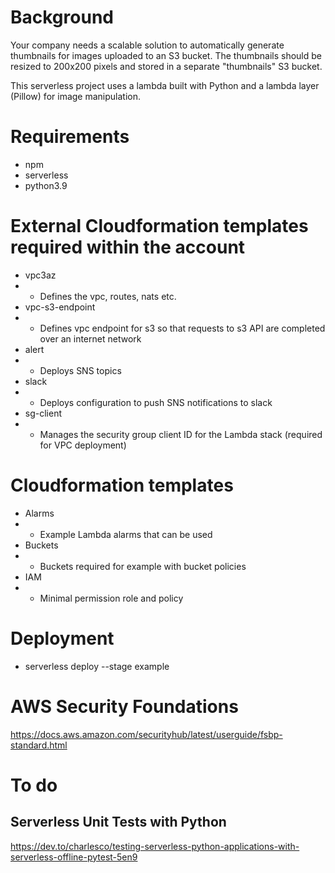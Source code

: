 # Background
Your company needs a scalable solution to automatically generate thumbnails for images uploaded to an S3 bucket. The thumbnails should be resized to 200x200 pixels and stored in a separate "thumbnails" S3 bucket.

This serverless project uses a lambda built with Python and a lambda layer (Pillow) for image manipulation.

# Requirements
- npm
- serverless
- python3.9

# External Cloudformation templates required within the account
- vpc3az
- - Defines the vpc, routes, nats etc.
- vpc-s3-endpoint
- - Defines vpc endpoint for s3 so that requests to s3 API are completed over an internet network
- alert
- - Deploys SNS topics
- slack
- - Deploys configuration to push SNS notifications to slack
- sg-client
- - Manages the security group client ID for the Lambda stack (required for VPC deployment)

# Cloudformation templates
- Alarms
- - Example Lambda alarms that can be used
- Buckets
- - Buckets required for example with bucket policies
- IAM
- - Minimal permission role and policy


# Deployment
- serverless deploy --stage example

# AWS Security Foundations

https://docs.aws.amazon.com/securityhub/latest/userguide/fsbp-standard.html

# To do
## Serverless Unit Tests with Python
https://dev.to/charlesco/testing-serverless-python-applications-with-serverless-offline-pytest-5en9